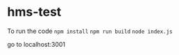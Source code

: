 # hms-test

To run the code
```npm install```
```npm run build```
```node index.js```

go to localhost:3001
